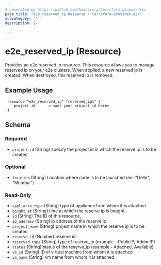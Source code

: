 ```yaml
---
# generated by https://github.com/hashicorp/terraform-plugin-docs
page_title: "e2e_reserved_ip Resource - terraform-provider-e2e"
subcategory: ""
description: |-
  
---
```


# e2e_reserved_ip (Resource)
Provides an e2e reserved ip resource.
This resource allows you to manage reserved ip on your e2e clusters. When applied, a new reserved ip is created. When destroyed, this reserved ip is removed.


<!-- schema generated by tfplugindocs -->
## Example Usage
```hcl
 resource "e2e_reserved_ip" "reserved_ip1" {
	project_id      = <add your project_id here>
 }
```


<!-- schema generated by tfplugindocs -->
## Schema

### Required

- `project_id` (String) specify the project id in which the reserve ip is to be created

### Optional

- `location` (String) Location where node is to be launched (ex- "Delhi", "Mumbai")

### Read-Only

- `appliance_type` (String) type of appliance from whom it is attached
- `bought_at` (String) time at which the reserve ip is bought
- `id` (String) The ID of this resource.
- `ip_address` (String) ip address of the reserve ip
- `project_name` (String) project name  in which the reserve ip is to be created
- `reserve_id` (Number) reserve id
- `reserved_type` (String) type of reserve_ip (example - PublicIP, AddonIP)
- `status` (String) status of the reserve_ip (example - Attached, Available)
- `vm_id` (String) ID of virtual machine from whom it is attached
- `vm_name` (String) vm name from whom it is attached
